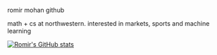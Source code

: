 romir mohan github

math + cs at northwestern. interested in markets, sports and machine learning

[![Romir's GitHub stats](https://github-readme-stats.vercel.app/api?username=romirm)](https://github.com/anuraghazra/github-readme-stats)

